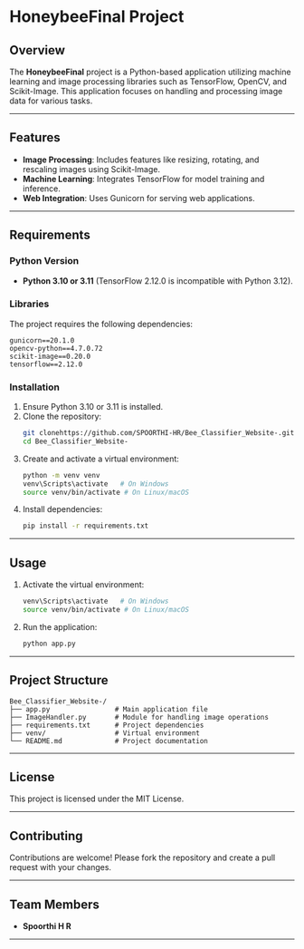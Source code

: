 # HoneybeeFinal Project

## Overview

The **HoneybeeFinal** project is a Python-based application utilizing machine learning and image processing libraries such as TensorFlow, OpenCV, and Scikit-Image. This application focuses on handling and processing image data for various tasks.

---

## Features

- **Image Processing**: Includes features like resizing, rotating, and rescaling images using Scikit-Image.
- **Machine Learning**: Integrates TensorFlow for model training and inference.
- **Web Integration**: Uses Gunicorn for serving web applications.

---

## Requirements

### Python Version

- **Python 3.10 or 3.11** (TensorFlow 2.12.0 is incompatible with Python 3.12).

### Libraries

The project requires the following dependencies:

```plaintext
gunicorn==20.1.0
opencv-python==4.7.0.72
scikit-image==0.20.0
tensorflow==2.12.0
```

### Installation

1. Ensure Python 3.10 or 3.11 is installed.
2. Clone the repository:
   ```bash
   git clonehttps://github.com/SPOORTHI-HR/Bee_Classifier_Website-.git
   cd Bee_Classifier_Website-
   ```
3. Create and activate a virtual environment:
   ```bash
   python -m venv venv
   venv\Scripts\activate   # On Windows
   source venv/bin/activate # On Linux/macOS
   ```
4. Install dependencies:
   ```bash
   pip install -r requirements.txt
   ```

---

## Usage

1. Activate the virtual environment:
   ```bash
   venv\Scripts\activate   # On Windows
   source venv/bin/activate # On Linux/macOS
   ```
2. Run the application:
   ```bash
   python app.py
   ```

---

## Project Structure

```plaintext
Bee_Classifier_Website-/
├── app.py                # Main application file
├── ImageHandler.py       # Module for handling image operations
├── requirements.txt      # Project dependencies
├── venv/                 # Virtual environment
└── README.md             # Project documentation
```

---

## License

This project is licensed under the MIT License.

---

## Contributing

Contributions are welcome! Please fork the repository and create a pull request with your changes.

---

## Team Members

- **Spoorthi H R**
---
